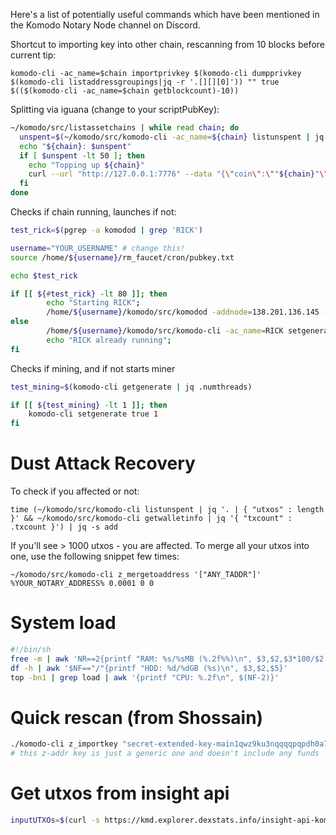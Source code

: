 Here's a list of potentially useful commands which have been mentioned in the Komodo Notary Node channel on Discord.

Shortcut to importing key into other chain, rescanning from 10 blocks before current tip:

`komodo-cli -ac_name=$chain importprivkey $(komodo-cli dumpprivkey $(komodo-cli listaddressgroupings|jq -r '.[][][0]')) "" true $(($(komodo-cli -ac_name=$chain getblockcount)-10))`


Splitting via iguana (change to your scriptPubKey):
```bash
~/komodo/src/listassetchains | while read chain; do
  unspent=$(~/komodo/src/komodo-cli -ac_name=${chain} listunspent | jq '[.[] | select (.generated==false and .amount==0.0001 and .spendable==true and (.scriptPubKey == "'210227e5cad3731e381df157de189527aac8eb50d82a13ce2bd81153984ebc749515ac'"))] | length')
  echo "${chain}: $unspent"
  if [ $unspent -lt 50 ]; then
    echo "Topping up ${chain}"
    curl --url "http://127.0.0.1:7776" --data "{\"coin\":\""${chain}"\",\"agent\":\"iguana\",\"method\":\"splitfunds\",\"satoshis\":\"10000\",\"sendflag\":1,\"duplicates\":"100"}"
  fi
done
```

Checks if chain running, launches if not:
```bash
test_rick=$(pgrep -a komodod | grep 'RICK')

username="YOUR_USERNAME" # change this!
source /home/${username}/rm_faucet/cron/pubkey.txt

echo $test_rick

if [[ ${#test_rick} -lt 80 ]]; then
        echo "Starting RICK";
        /home/${username}/komodo/src/komodod -addnode=138.201.136.145 -addnode=95.217.44.58 -ac_supply=90000000000 -ac_staked=10 -ac_name=RICK -ac_reward=100000000 -ac_cc=3 -pubkey=$pubkey &
else
        /home/${username}/komodo/src/komodo-cli -ac_name=RICK setgenerate true $mining
        echo "RICK already running";
fi
```

Checks if mining, and if not starts miner
```bash
test_mining=$(komodo-cli getgenerate | jq .numthreads)

if [[ ${test_mining} -lt 1 ]]; then
    komodo-cli setgenerate true 1
fi
```

# Dust Attack Recovery

To check if you affected or not:

`time (~/komodo/src/komodo-cli listunspent | jq '. | { "utxos" : length }' && ~/komodo/src/komodo-cli getwalletinfo | jq '{ "txcount" : .txcount }') | jq -s add`

If you'll see > 1000 utxos - you are affected. To merge all your utxos into one, use the following snippet few times:

`~/komodo/src/komodo-cli z_mergetoaddress '["ANY_TADDR"]' %YOUR_NOTARY_ADDRESS% 0.0001 0 0`

# System load
```bash
#!/bin/sh
free -m | awk 'NR==2{printf "RAM: %s/%sMB (%.2f%%)\n", $3,$2,$3*100/$2 }'
df -h | awk '$NF=="/"{printf "HDD: %d/%dGB (%s)\n", $3,$2,$5}'
top -bn1 | grep load | awk '{printf "CPU: %.2f\n", $(NF-2)}' 
```


# Quick rescan (from Shossain)
```bash
./komodo-cli z_importkey "secret-extended-key-main1qwz9ku3nqqqqpqpdh0a7ny03ql3svcr8pqartwk77ckqpx00mysg0s488338yng2mjy3rp2zkav9ztmmvrp0j3daheuxuz2eg8jn93wzuzp6cekzrznq8v28td273aajger7xvjp7j43g00n25qc6nfrjtz5q9qrm5jrznq8k8pytprvl7m680w2787wntg8exwnv09xs95cmcze9tayfxay2cgeylwrw2xqhmjkxd8m3zvgzeyjdte3ypcaax7muv04u725jazuttsh52exn" "yes" 2918300
# this z-addr key is just a generic one and doesn't include any funds
```


# Get utxos from insight api
```bash
inputUTXOs=$(curl -s https://kmd.explorer.dexstats.info/insight-api-komodo/addr/${NNaddy}/utxo|jq '.|[map(select(((.confirmations|tonumber) > 200 and (.amount|tonumber) == 0.0001) or ((.confirmations|tonumber) > 100 and (.amount|tonumber) != 0.0001)))| .[] | {txid, vout, amount, confirmations}]')
```
